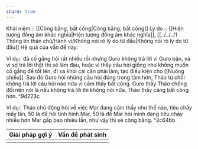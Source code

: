 ```yaml
---
share: true
---
```

Khái niệm :: [[Công bằng, bất công|Công bằng, bất công]]
Lý do :: [[Hiện tượng đồng âm khác nghĩa|Hiện tượng đồng âm khác nghĩa]], [[../../../1 Thông tin thân chủ/Hành vi/Không nói rõ lý do từ đầu|Không nói rõ lý do từ đầu]]
Hệ quả của vấn đề này:

Ví dụ:: đã cố gắng hỏi rất nhiều rồi nhưng Guro không trả lời vì Guro bận, và vì sợ trả lời thật thì sẽ làm đau, hoặc vì thấy câu hỏi giống như không muốn cố gắng để tốt lên, đi xa khỏi cái cần phải làm, tạo điều kiện cho [[Nuông chiều]]. Sau đó Guro hỏi những câu hỏi đúng trọng tâm hơn, Thảo từ chối không trả lời câu hỏi nào nữa vì cảm thấy bất công. Guro thấy Thảo chống đối nên nói là nếu không trả lời thì không nói nữa. Thảo thấy càng bất công hơn. ^9d223c

Ví dụ:: Thảo chủ động hỏi về việc Mar đang cảm thấy như thế nào, tiêu chảy mấy lần, 50 là để hỏi tình hình Mar, 50 là để Mar hỏi mình đang tiêu chảy nhiều hơn Mar gấp bao nhiêu lần, như vậy thì sẽ công bằng. ^2c64bb

| Giải pháp gợi ý | Vấn đề phát sinh |
| --------------- | ---------------- |
|                 |                  |